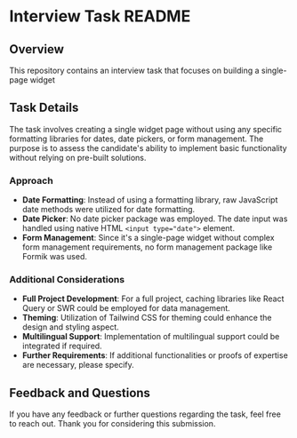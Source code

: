 # Interview Task README

## Overview
This repository contains an interview task that focuses on building a single-page widget 

## Task Details
The task involves creating a single widget page without using any specific formatting libraries for dates, date pickers, or form management. The purpose is to assess the candidate's ability to implement basic functionality without relying on pre-built solutions.

### Approach
- **Date Formatting**: Instead of using a formatting library, raw JavaScript date methods were utilized for date formatting.
- **Date Picker**: No date picker package was employed. The date input was handled using native HTML `<input type="date">` element.
- **Form Management**: Since it's a single-page widget without complex form management requirements, no form management package like Formik was used.

### Additional Considerations
- **Full Project Development**: For a full project, caching libraries like React Query or SWR could be employed for data management.
- **Theming**: Utilization of Tailwind CSS for theming could enhance the design and styling aspect.
- **Multilingual Support**: Implementation of multilingual support could be integrated if required.
- **Further Requirements**: If additional functionalities or proofs of expertise are necessary, please specify.

## Feedback and Questions
If you have any feedback or further questions regarding the task, feel free to reach out. Thank you for considering this submission.